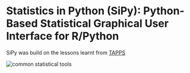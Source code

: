 # Statistics in Python (SiPy): Python-Based Statistical Graphical User Interface for R/Python

SiPy was build on the lessons learnt from [TAPPS](https://github.com/mauriceling/tapps)

![common statistical tools](https://github.com/mauriceling/sipy/blob/main/images/common_statistical_tools.jpg)
